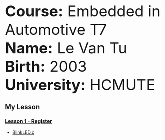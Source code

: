 <font size="10">**Course:** Embedded in Automotive T7</font>  
<font size="10">**Name:** Le Van Tu</font>  
<font size="10">**Birth:** 2003 </font>  
<font size="10">**University:** HCMUTE</font>

## My Lesson


###  [Lesson 1 - Register](Lesson%201%20-%20Register/)

- [BlinkLED.c](Lesson%201%20-%20Register/BlinkLED.c)

